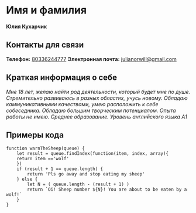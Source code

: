 # Имя и фамилия
**Юлия Кухарчик**

## Контакты для связи
**Телефон:** [80336244777](tel:8033624777) **Электронная почта:** [julianorwill@gmail.com](mailto:julianorwill@gmail.com)

## Краткая информация о себе 
*Мне 18 лет, желаю найти род деятельности, который будет мне по душе. Стремительно развиваюсь в разных областях, учусь новому. Обладаю каммуникативными качествами, умею расположить к себе собеседника. Обладаю большим творческим потенциалом. Опыта работы не имею. Среднее образование. Уровень английского языка А1*

## Примеры кода
```
function warnTheSheep(queue) {
    let result = queue.findIndex(function(item, index, array){
    return item =='wolf'
    })
    if (result + 1 == queue.length) {
        return 'Pls go away and stop eating my sheep'
    } else {
        let N = ( queue.length - (result + 1) )
        return `Oi! Sheep number ${N}! You are about to be eaten by a wolf!`
    }
}
```